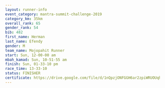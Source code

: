 ```yaml
---
layout: runner-info 
event_category: mantra-summit-challenge-2019 
category_km: 35km 
overall_rank: 65
gender_rank: 54
bib: 482
first_name: Herman
last_name: Efendy
gender: M
team_name: Mojopahit Runner
start: Sun, 12-00-00 am
mbah_kamad: Sun, 10-51-55 am
finish: Sun, 01-33-10 pm
race_time: 13-33-10
status: FINISHER
certificate: https://drive.google.com/file/d/1nQpzjONFGGH6ar2zpiWRUOUqhl7lcLkc/view?usp=sharing
---
```

